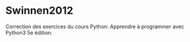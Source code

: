 # Swinnen2012
Correction des exercices du cours Python: Apprendre à programmer avec Python3 5e édition.
